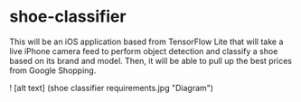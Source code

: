 # shoe-classifier

This will be an iOS application based from TensorFlow Lite that will take a live iPhone camera feed to perform object detection and classify a shoe based on its brand and model. Then, it will be able to pull up the best prices from Google Shopping.

! [alt text] (shoe classifier requirements.jpg "Diagram")
